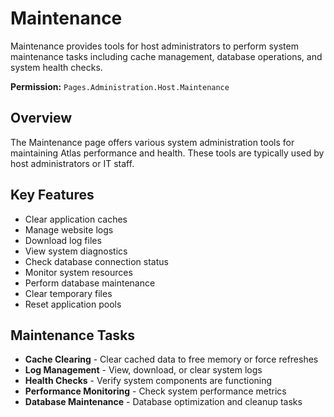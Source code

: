 # Maintenance

Maintenance provides tools for host administrators to perform system maintenance tasks including cache management, database operations, and system health checks.

**Permission:** `Pages.Administration.Host.Maintenance`

## Overview

The Maintenance page offers various system administration tools for maintaining Atlas performance and health. These tools are typically used by host administrators or IT staff.

## Key Features

* Clear application caches
* Manage website logs
* Download log files
* View system diagnostics
* Check database connection status
* Monitor system resources
* Perform database maintenance
* Clear temporary files
* Reset application pools

## Maintenance Tasks

* **Cache Clearing** - Clear cached data to free memory or force refreshes
* **Log Management** - View, download, or clear system logs
* **Health Checks** - Verify system components are functioning
* **Performance Monitoring** - Check system performance metrics
* **Database Maintenance** - Database optimization and cleanup tasks

